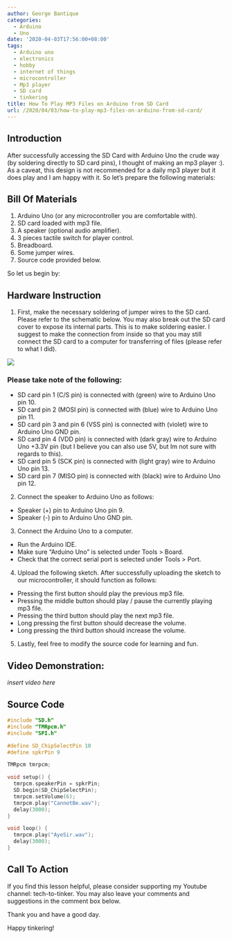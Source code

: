 ```yaml
---
author: George Bantique
categories:
  - Arduino
  - Uno
date: '2020-04-03T17:56:00+08:00'
tags:
  - Arduino uno
  - electronics
  - hobby
  - internet of things
  - microcontroller
  - Mp3 player
  - SD card
  - tinkering
title: How To Play MP3 Files on Arduino from SD Card
url: /2020/04/03/how-to-play-mp3-files-on-arduino-from-sd-card/
---
```


## **Introduction**

After successfully accessing the SD Card with Arduino Uno the crude way (by soldering directly to SD card pins), I thought of making an mp3 player :). As a caveat, this design is not recommended for a daily mp3 player but it does play and I am happy with it. So let’s prepare the following materials:  

## **Bill Of Materials**

1. Arduino Uno (or any microcontroller you are comfortable with).  
2. SD card loaded with mp3 file.  
3. A speaker (optional audio amplifier).  
4. 3 pieces tactile switch for player control.  
5. Breadboard.  
6. Some jumper wires.  
7. Source code provided below.

So let us begin by:

## **Hardware Instruction**

1. First, make the necessary soldering of jumper wires to the SD card. Please refer to the schematic below. You may also break out the SD card cover to expose its internal parts. This is to make soldering easier. I suggest to make the connection from inside so that you may still connect the SD card to a computer for transferring of files (please refer to what I did).

![](/images/SDCard-Solder-For-SPI.png)

### **Please take note of the following:**
* SD card pin 1 (C/S pin) is connected with (green) wire to Arduino Uno pin 10.
* SD card pin 2 (MOSI pin) is connected with (blue) wire to Arduino Uno pin 11.
* SD card pin 3 and pin 6 (VSS pin) is connected with (violet) wire to Arduino Uno GND pin.
* SD card pin 4 (VDD pin) is connected with (dark gray) wire to Arduino Uno +3.3V pin (but I believe you can also use 5V, but Im not sure with regards to this).
* SD card pin 5 (SCK pin) is connected with (light gray) wire to Arduino Uno pin 13.
* SD card pin 7 (MISO pin) is connected with (black) wire to Arduino Uno pin 12.

2. Connect the speaker to Arduino Uno as follows:  
* Speaker (+) pin to Arduino Uno pin 9.  
* Speaker (-) pin to Arduino Uno GND pin.  

3. Connect the Arduino Uno to a computer.
* Run the Arduino IDE.
* Make sure “Arduino Uno” is selected under Tools &gt; Board.
* Check that the correct serial port is selected under Tools &gt; Port.

4. Upload the following sketch. After successfully uploading the sketch to our microcontroller, it should function as follows:  
* Pressing the first button should play the previous mp3 file.  
* Pressing the middle button should play / pause the currently playing mp3 file.  
* Pressing the third button should play the next mp3 file.  
* Long pressing the first button should decrease the volume.  
* Long pressing the third button should increase the volume.  

5. Lastly, feel free to modify the source code for learning and fun.

## Video Demonstration:

_insert video here_

## **Source Code**

```cpp { lineNos="true" wrap="true" }
#include "SD.h"
#include "TMRpcm.h"
#include "SPI.h"

#define SD_ChipSelectPin 10
#define spkrPin 9

TMRpcm tmrpcm;

void setup() {
  tmrpcm.speakerPin = spkrPin;
  SD.begin(SD_ChipSelectPin);
  tmrpcm.setVolume(6);
  tmrpcm.play("CannotBe.wav");
  delay(3000);
}

void loop() {
  tmrpcm.play("AyeSir.wav");
  delay(3000);  
}

```

## **Call To Action**
If you find this lesson helpful, please consider supporting my Youtube channel: tech-to-tinker. You may also leave your comments and suggestions in the comment box below.

Thank you and have a good day.

Happy tinkering!
